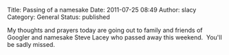 Title: Passing of a namesake
Date: 2011-07-25 08:49
Author: slacy
Category: General
Status: published

My thoughts and prayers today are going out to family and friends of
Googler and namesake Steve Lacey who passed away this weekend.  You'll
be sadly missed.
